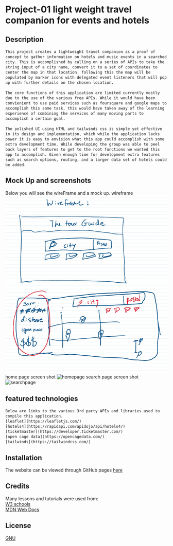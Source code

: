 # Project-01 light weight travel companion for events and hotels

## Description
    This project creates a lightweight travel companion as a proof of concept to gather information on hotels and music events in a searched city. This is accomplished by calling on a series of APIs to take the string input of a city name, convert it to a set of coordinates to center the map in that location. following this the map will be populated by marker icons with delegated event listeners that will pop up with further details on the chosen location.

    The core functions of this application are limited currently mostly due to the use of the various free APIs. While it would have been convienient to use paid services such as foursquare and google maps to accomplish this same task, this would have taken away of the learning experience of combining the services of many moving parts to accomplish a certain goal.

    The polished UI using HTML and tailwinds css is simple yet effective in its design and implementation, which while the application lacks power it is easy to envision what this app could accomplish with some extra development time. While developing the group was able to peel back layers of features to get to the root functions we wanted this app to accomplish. Given enough time for development extra features such as search options, routing, and a larger data set of hotels could be added.
 
 

## Mock Up and screenshots

Below you will see the wireFrame and a mock up.
wireframe
![wireframe](./images/wireframe.jpg)
home page screen shot
![homepage](./assets/images/quiz1.png)
search page screen shot
![searchpage](./assets/images/quiz2.png)

## featured technologies

    Below are links to the various 3rd party APIs and libraries used to compile this application.
    [leaflet](https://leafletjs.com/)
    [hotels4](https://rapidapi.com/apidojo/api/hotels4/)
    [ticketmaster](https://developer.ticketmaster.com/)
    [open cage data](https://opencagedata.com/)
    [tailwinds](https://tailwindcss.com/) 

## Installation

  The website can be viewed through GitHub pages [here](https://ydennekrf.github.io/Node-Aero/)

## Credits

  Many lessons and tutorials were used from:
  <br>
  [W3 schools](https://www.w3schools.com/)
  <br>
  [MDN Web Docs](https://developer.mozilla.org/en-US/)
  <br>


## License
[GNU](https://choosealicense.com/licenses/gpl-3.0/#)